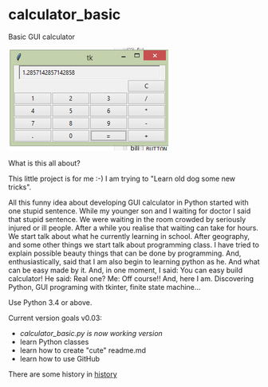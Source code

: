 # calculator_basic
Basic GUI calculator

![Image of calculator v0.02](https://github.com/VjeranKenda/calculator_basic/blob/master/calculator_basic_1.png)

What is this all about?

This little project is for me :-) I am trying to "Learn old dog some new tricks".

All this funny idea about developing GUI calculator in Python started with one stupid sentence. While my younger son and I waiting for doctor I said that stupid sentence. We were waiting in the room crowded by seriously injured or ill people. After a while you realise that waiting can take for hours. We start talk about what he currently learning in school. After geography, and some other things we start talk about programming class. I have tried to explain possible beauty things that can be done by programming. And, enthusiastically, said that I am also begin to learning python as he. And what can be easy made by it. And, in one moment, I said: You can easy build calculator! He said: Real one? Me: Off course!!
And, here I am. Discovering Python, GUI programing with tkinter, finite state machine...

Use Python 3.4 or above. 

Current version goals v0.03:
- *calculator_basic.py is now working version*
- learn Python classes
- learn how to create "cute" readme.md
- learn how to use GitHub

There are some history in [history](history)

